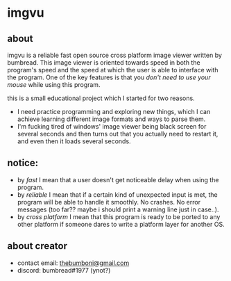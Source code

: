 # imgvu

## about
imgvu is a reliable fast open source cross platform image viewer written by bumbread. This image viewer is oriented towards speed in both the program's speed and the speed at which the user is able to interface with the program. One of the key features is that you _don't need to use your mouse_ while using this program.

this is a small educational project which I started for two reasons.
* I need practice programming and exploring new things, which I can achieve learning different image formats and ways to parse them.
* I'm fucking tired of windows' image viewer being black screen for several seconds and then turns out that you actually need to restart it, and even then it loads several seconds.

## notice:
* by *fast* I mean that a user doesn't get noticeable delay when using the program.
* by *reliable* I mean that if a certain kind of unexpected input is met, the program will be able to handle it smoothly. No crashes. No error messages (too far?? maybe i should print a warning line just in case..). 
* by *cross platform* I mean that this program is ready to be ported to any other platform if someone dares to write a platform layer for another OS.

## about creator
* contact email: thebumboni@gmail.com
* discord:       bumbread#1977 (ynot?)